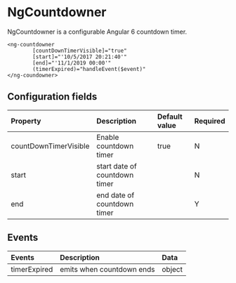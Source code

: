 # NgCountdowner

NgCountdowner is a configurable Angular 6 countdown timer.


```
<ng-countdowner
        [countDownTimerVisible]="true"
        [start]="'10/5/2017 20:21:40'"
        [end]="'11/1/2019 00:00'"
        (timerExpired)="handleEvent($event)"
</ng-coundowner>
```

## Configuration fields
| Property  | Description | Default value | Required |
| :----------- | :------------- | :--------------- | :---------- |
| countDownTimerVisible | Enable countdown timer | true | N |
| start     | start date of countdown timer |  | N |
| end    | end date of countdown timer |  | Y |

## Events
| Events  | Description| Data
| :----------- | :------------- | :------------ | 
| timerExpired  | emits when countdown ends| object |


